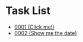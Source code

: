 # Task List

- [0001 (Click me!)](https://leila-bekirkhan.github.io/javascript-labtasks/okhrimenko-free-js-course-itvdn/0001/0001.html)
- [0002 (Show me the date)](https://leila-bekirkhan.github.io/javascript-labtasks/okhrimenko-free-js-course-itvdn/0002/0002.html)